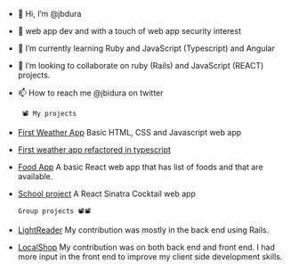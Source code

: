 - 👋 Hi, I’m @jbdura
- 👀 web app dev and with a touch of web app security interest
- 🌱 I’m currently learning Ruby and JavaScript (Typescript) and Angular
- 💞️ I’m looking to collaborate on ruby (Rails) and JavaScript (REACT) projects.
- 📫 How to reach me @jbidura on twitter
      
      
       📽️ My projects

- [First Weather App](https://github.com/jbdura/weather)
      Basic HTML, CSS and Javascript web app

- [First weather app refactored in typescript](https://github.com/jbdura/weather2)

- [Food App](https://github.com/jbdura/food-map)
      A basic React web app that has list of foods and that are available.

- [School project](https://github.com/jbdura/phase-3-project)
      A React Sinatra Cocktail web app

      Group projects 📽️📽️

- [LightReader](https://github.com/ndurivin/Light-Reader)
      My contribution was mostly in the back end using Rails.

- [LocalShop](https://github.com/Group1-Local-Shop)
      My contribution was on both back end and front end. I had more input in the front end to improve my client side development skills.

<!---
jbdura/jbdura is a ✨ special ✨ repository because its `README.md` (this file) appears on your GitHub profile.
You can click the Preview link to take a look at your changes.
--->
